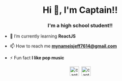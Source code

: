 <link rel="stylesheet" href="devicon.min.css">

<h1 align="center">Hi 👋, I'm Captain!!</h1>
<h3 align="center">I'm a high school student!!</h3>

- 🌱 I’m currently learning **ReactJS**

- 📫 How to reach me **mynameisjeff7614@gmail.com**

- ⚡ Fun fact **I like pop music**

<p align="center">
<a href="https://twitter.com/captainistz" target="blank"><img align="center" src="https://cdn.jsdelivr.net/npm/simple-icons@3.0.1/icons/twitter.svg" alt="captainistz" height="30" width="30" /></a>&nbsp
<a href="https://instagram.com/captainistz" target="blank"><img align="center" src="https://cdn.jsdelivr.net/npm/simple-icons@3.0.1/icons/instagram.svg" alt="captainistz" height="30" width="30" /></a>
</p>
